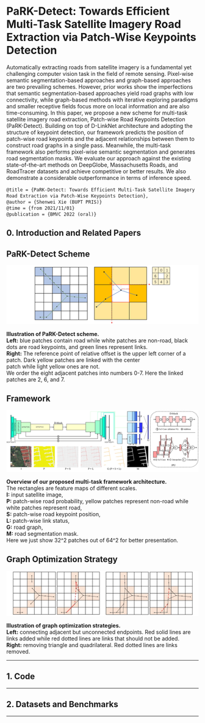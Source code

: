 # PaRK-Detect: Towards Efficient Multi-Task Satellite Imagery Road Extraction via Patch-Wise Keypoints Detection
Automatically extracting roads from satellite imagery is a fundamental yet challenging computer vision task in the field of remote sensing. 
Pixel-wise semantic segmentation-based approaches and graph-based approaches are two prevailing schemes. However, prior works show the 
imperfections that semantic segmentation-based approaches yield road graphs with low connectivity, while graph-based methods with iterative 
exploring paradigms and smaller receptive fields focus more on local information and are also time-consuming. In this paper, we propose a 
new scheme for multi-task satellite imagery road extraction, Patch-wise Road Keypoints Detection (PaRK-Detect). Building on top of D-LinkNet 
architecture and adopting the structure of keypoint detection, our framework predicts the position of patch-wise road keypoints and the 
adjacent relationships between them to construct road graphs in a single pass. Meanwhile, the multi-task framework also performs pixel-wise 
semantic segmentation and generates road segmentation masks. We evaluate our approach against the existing state-of-the-art methods on 
DeepGlobe, Massachusetts Roads, and RoadTracer datasets and achieve competitive or better results. We also demonstrate a considerable 
outperformance in terms of inference speed.

```
@title = {PaRK-Detect: Towards Efficient Multi-Task Satellite Imagery Road Extraction via Patch-Wise Keypoints Detection},  
@author = {Shenwei Xie (BUPT PRIS)}
@time = {from 2021/11/01}
@publication = {BMVC 2022 (oral)}
```

## 0. Introduction and Related Papers

## PaRK-Detect Scheme
![PaRK-Detect Scheme](/img/scheme.jpg)

**Illustration of PaRK-Detect scheme.** <br />
**Left:** blue patches contain road while white patches are non-road, black dots are road keypoints, and green lines represent links. <br />
**Right:** The reference point of relative offset is the upper left corner of a patch. Dark yellow patches are linked with the center <br />
patch while light yellow ones are not. <br />
We order the eight adjacent patches into numbers 0-7. Here the linked patches are 2, 6, and 7.

## Framework
![Framework](/img/framework.jpg)

**Overview of our proposed multi-task framework architecture.** <br />
The rectangles are feature maps of different scales. <br />
**I:** input satellite image, <br />
**P:** patch-wise road probability, yellow patches represent non-road while white patches represent road, <br />
**S:** patch-wise road keypoint position, <br />
**L:** patch-wise link status, <br />
**G:** road graph, <br />
**M:** road segmentation mask. <br />
Here we just show 32^2 patches out of 64^2 for better presentation.

## Graph Optimization Strategy
![GO](/img/graph_optimization.jpg#pic_center)

**Illustration of graph optimization strategies.** <br />
**Left:** connecting adjacent but unconnected endpoints. Red solid lines are links added while red dotted lines are links that should 
not be added. <br />
**Right:** removing triangle and quadrilateral. Red dotted lines are links removed.

- - -

## 1. Code

- - -

## 2. Datasets and Benchmarks

- - -
